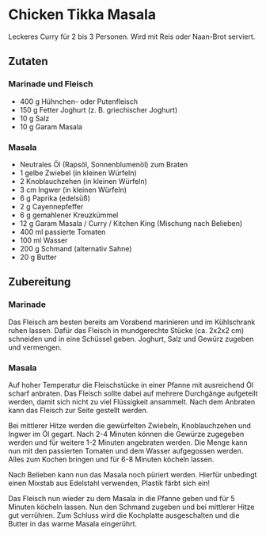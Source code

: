 Chicken Tikka Masala
====================
Leckeres Curry für 2 bis 3 Personen. Wird mit Reis oder Naan-Brot serviert.

## Zutaten
### Marinade und Fleisch
 * 400&nbsp;g Hühnchen- oder Putenfleisch
 * 150&nbsp;g Fetter Joghurt (z. B. griechischer Joghurt)
 * 10&nbsp;g Salz
 * 10&nbsp;g Garam Masala

### Masala
 * Neutrales Öl (Rapsöl, Sonnenblumenöl) zum Braten
 * 1 gelbe Zwiebel (in kleinen Würfeln)
 * 2 Knoblauchzehen (in kleinen Würfeln)
 * 3&nbsp;cm Ingwer (in kleinen Würfeln)
 * 6&nbsp;g Paprika (edelsüß)
 * 2&nbsp;g Cayennepfeffer
 * 6&nbsp;g gemahlener Kreuzkümmel
 * 12&nbsp;g Garam Masala / Curry / Kitchen King (Mischung nach Belieben)
 * 400&nbsp;ml passierte Tomaten
 * 100&nbsp;ml Wasser
 * 200&nbsp;g Schmand (alternativ Sahne)
 * 20&nbsp;g Butter

## Zubereitung
### Marinade
Das Fleisch am besten bereits am Vorabend marinieren und im Kühlschrank ruhen lassen.
Dafür das Fleisch in mundgerechte Stücke (ca. 2x2x2 cm) schneiden und in eine Schüssel geben.
Joghurt, Salz und Gewürz zugeben und vermengen.

### Masala
Auf hoher Temperatur die Fleischstücke in einer Pfanne mit ausreichend Öl scharf anbraten.
Das Fleisch sollte dabei auf mehrere Durchgänge aufgeteilt werden, damit sich nicht zu viel Flüssigkeit ansammelt.
Nach dem Anbraten kann das Fleisch zur Seite gestellt werden.

Bei mittlerer Hitze werden die gewürfelten Zwiebeln, Knoblauchzehen und Ingwer im Öl gegart.
Nach 2-4 Minuten können die Gewürze zugegeben werden und für weitere 1-2 Minuten angebraten werden.
Die Menge kann nun mit den passierten Tomaten und dem Wasser aufgegossen werden.
Alles zum Kochen bringen und für 6-8 Minuten köcheln lassen.

Nach Belieben kann nun das Masala noch püriert werden.
Hierfür unbedingt einen Mixstab aus Edelstahl verwenden, Plastik färbt sich ein!

Das Fleisch nun wieder zu dem Masala in die Pfanne geben und für 5 Minuten köcheln lassen.
Nun den Schmand zugeben und bei mittlerer Hitze gut verrühren.
Zum Schluss wird die Kochplatte ausgeschalten und die Butter in das warme Masala eingerührt.
